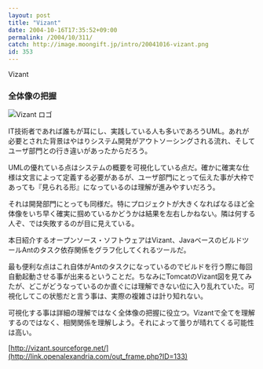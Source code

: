 ```yaml
---
layout: post
title: "Vizant"
date: 2004-10-16T17:35:52+09:00
permalink: /2004/10/311/
catch: http://image.moongift.jp/intro/20041016-vizant.png
id: 353
---
```

Vizant  
<!--more-->

### 全体像の把握
  

![Vizant ロゴ](http://image.moongift.jp/intro/20041016-vizant.png "Vizant ロゴ")

  

IT技術者であれば誰もが耳にし、実践している人も多いであろうUML。あれが必要とされた背景はやはりシステム開発がアウトソーシングされる流れ、そしてユーザ部門との行き違いがあったからだろう。

  

UMLの優れている点はシステムの概要を可視化している点だ。確かに確実な仕様は文言によって定義する必要があるが、ユーザ部門にとって伝えた事が大枠であっても『見られる形』になっているのは理解が進みやすいだろう。

  

それは開発部門にとっても同様だ。特にプロジェクトが大きくなればなるほど全体像をいち早く確実に掴めているかどうかは結果を左右しかねない。隣は何する人ぞ、では失敗するのが目に見えている。

  

本日紹介するオープンソース・ソフトウェアはVizant、JavaベースのビルドツールAntのタスク依存関係をグラフ化してくれるツールだ。

  

最も便利な点はこれ自体がAntのタスクになっているのでビルドを行う際に毎回自動起動させる事が出来るということだ。ちなみにTomcatのVizant図を見てみたが、どこがどうなっているのか直ぐには理解できない位に入り乱れていた。可視化してこの状態だと言う事は、実際の複雑さは計り知れない。

  

可視化する事は詳細の理解ではなく全体像の把握に役立つ。Vizantで全てを理解するのではなく、相関関係を理解しよう。それによって曇りが晴れてくる可能性は高い。

  

[http://vizant.sourceforge.net/](http://link.openalexandria.com/out_frame.php?ID=133)

